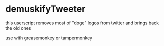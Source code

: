 # demuskifyTweeter
this userscript removes most of "doge" logos from twitter and brings back the old ones

use with greasemonkey or tampermonkey
